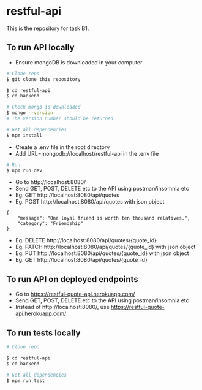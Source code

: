 # restful-api
This is the repository for task B1.

## To run API locally
* Ensure mongoDB is downloaded in your computer

```bash
# Clone repo
$ git clone this repository

$ cd restful-api
$ cd backend

# Check mongo is downloaded
$ mongo --version
# The version number should be returned

# Get all dependencies
$ npm install
```

* Create a .env file in the root directory
* Add URL=mongodb://localhost/restful-api in the .env file

```bash
# Run
$ npm run dev
```

* Go to http://localhost:8080/
* Send GET, POST, DELETE etc to the API using postman/insomnia etc
* Eg. GET http://localhost:8080/api/quotes
* Eg. POST http://localhost:8080/api/quotes with json object
```
{
	"message": "One loyal friend is worth ten thousand relatives.",
	"category": "Friendship"
}
```
* Eg. DELETE http://localhost:8080/api/quotes/{quote_id}
* Eg. PATCH http://localhost:8080/api/quotes/{quote_id} with json object
* Eg. PUT http://localhost:8080/api/quotes/{quote_id} with json object
* Eg. GET http://localhost:8080/api/quotes/{quote_id}

## To run API on deployed endpoints

* Go to https://restful-quote-api.herokuapp.com/
* Send GET, POST, DELETE etc to the API using postman/insomnia etc
* Instead of http://localhost:8080/, use https://restful-quote-api.herokuapp.com/  

## To run tests locally

```bash
# Clone repo

$ cd restful-api
$ cd backend

# Get all dependencies
$ npm run test
```
